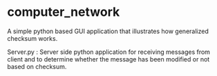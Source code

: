 # computer_network
A simple python based GUI application that illustrates how generalized checksum works.

Server.py : Server side python application for receiving messages from client and to determine whether the message has been modified or not based on checksum.
